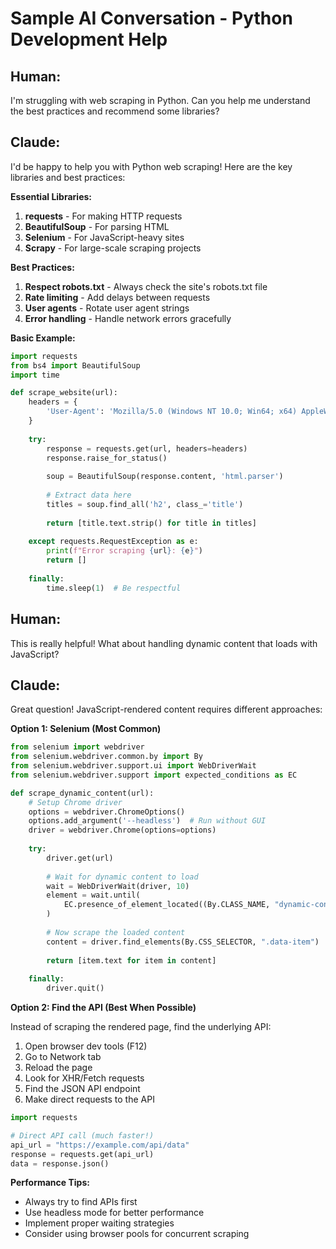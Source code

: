 # Sample AI Conversation - Python Development Help

## Human:
I'm struggling with web scraping in Python. Can you help me understand the best practices and recommend some libraries?

## Claude:
I'd be happy to help you with Python web scraping! Here are the key libraries and best practices:

**Essential Libraries:**

1. **requests** - For making HTTP requests
2. **BeautifulSoup** - For parsing HTML
3. **Selenium** - For JavaScript-heavy sites
4. **Scrapy** - For large-scale scraping projects

**Best Practices:**

1. **Respect robots.txt** - Always check the site's robots.txt file
2. **Rate limiting** - Add delays between requests
3. **User agents** - Rotate user agent strings
4. **Error handling** - Handle network errors gracefully

**Basic Example:**

```python
import requests
from bs4 import BeautifulSoup
import time

def scrape_website(url):
    headers = {
        'User-Agent': 'Mozilla/5.0 (Windows NT 10.0; Win64; x64) AppleWebKit/537.36'
    }
    
    try:
        response = requests.get(url, headers=headers)
        response.raise_for_status()
        
        soup = BeautifulSoup(response.content, 'html.parser')
        
        # Extract data here
        titles = soup.find_all('h2', class_='title')
        
        return [title.text.strip() for title in titles]
        
    except requests.RequestException as e:
        print(f"Error scraping {url}: {e}")
        return []
    
    finally:
        time.sleep(1)  # Be respectful
```

## Human:
This is really helpful! What about handling dynamic content that loads with JavaScript?

## Claude:
Great question! JavaScript-rendered content requires different approaches:

**Option 1: Selenium (Most Common)**

```python
from selenium import webdriver
from selenium.webdriver.common.by import By
from selenium.webdriver.support.ui import WebDriverWait
from selenium.webdriver.support import expected_conditions as EC

def scrape_dynamic_content(url):
    # Setup Chrome driver
    options = webdriver.ChromeOptions()
    options.add_argument('--headless')  # Run without GUI
    driver = webdriver.Chrome(options=options)
    
    try:
        driver.get(url)
        
        # Wait for dynamic content to load
        wait = WebDriverWait(driver, 10)
        element = wait.until(
            EC.presence_of_element_located((By.CLASS_NAME, "dynamic-content"))
        )
        
        # Now scrape the loaded content
        content = driver.find_elements(By.CSS_SELECTOR, ".data-item")
        
        return [item.text for item in content]
        
    finally:
        driver.quit()
```

**Option 2: Find the API (Best When Possible)**

Instead of scraping the rendered page, find the underlying API:

1. Open browser dev tools (F12)
2. Go to Network tab
3. Reload the page
4. Look for XHR/Fetch requests
5. Find the JSON API endpoint
6. Make direct requests to the API

```python
import requests

# Direct API call (much faster!)
api_url = "https://example.com/api/data"
response = requests.get(api_url)
data = response.json()
```

**Performance Tips:**
- Always try to find APIs first
- Use headless mode for better performance
- Implement proper waiting strategies
- Consider using browser pools for concurrent scraping